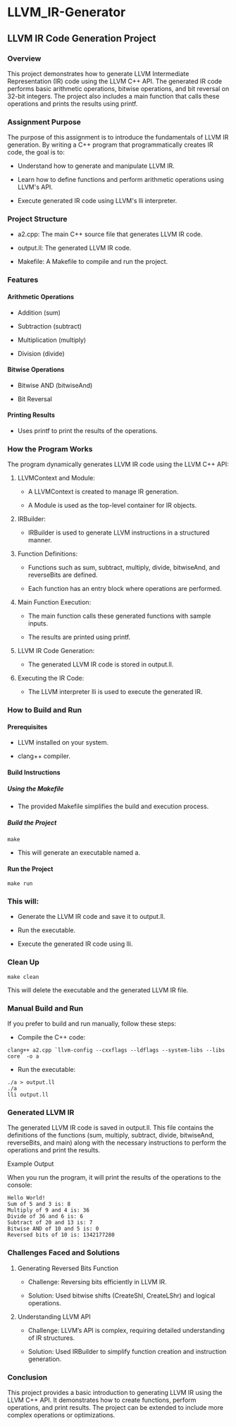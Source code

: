# LLVM_IR-Generator

## LLVM IR Code Generation Project

### Overview

This project demonstrates how to generate LLVM Intermediate Representation (IR) code using the LLVM C++ API. The generated IR code performs basic arithmetic operations, bitwise operations, and bit reversal on 32-bit integers. The project also includes a main function that calls these operations and prints the results using printf.

### Assignment Purpose

The purpose of this assignment is to introduce the fundamentals of LLVM IR generation. By writing a C++ program that programmatically creates IR code, the goal is to:

- Understand how to generate and manipulate LLVM IR.

- Learn how to define functions and perform arithmetic operations using LLVM's API.

- Execute generated IR code using LLVM's lli interpreter.

### Project Structure

- a2.cpp: The main C++ source file that generates LLVM IR code.

- output.ll: The generated LLVM IR code.

- Makefile: A Makefile to compile and run the project.

### Features

#### Arithmetic Operations

- Addition (sum)

- Subtraction (subtract)

- Multiplication (multiply)

- Division (divide)

#### Bitwise Operations

- Bitwise AND (bitwiseAnd)

- Bit Reversal


#### Printing Results

- Uses printf to print the results of the operations.

### How the Program Works
The program dynamically generates LLVM IR code using the LLVM C++ API:

1. LLVMContext and Module:
    - A LLVMContext is created to manage IR generation.

    - A Module is used as the top-level container for IR objects.

2. IRBuilder:

    - IRBuilder is used to generate LLVM instructions in a structured manner.

3. Function Definitions:

    - Functions such as sum, subtract, multiply, divide, bitwiseAnd, and reverseBits are defined.

    - Each function has an entry block where operations are performed.

4. Main Function Execution:

    - The main function calls these generated functions with sample inputs.

    - The results are printed using printf.

5. LLVM IR Code Generation:
    - The generated LLVM IR code is stored in output.ll.

6. Executing the IR Code:

    - The LLVM interpreter lli is used to execute the generated IR.



### How to Build and Run

#### Prerequisites

- LLVM installed on your system.

- clang++ compiler.

#### Build Instructions

##### Using the Makefile

- The provided Makefile simplifies the build and execution process.

##### Build the Project

``` make ```

- This will generate an executable named a.

#### Run the Project

``` make run ```

### This will:

- Generate the LLVM IR code and save it to output.ll.

- Run the executable.

- Execute the generated IR code using lli.

### Clean Up

``` make clean ```

This will delete the executable and the generated LLVM IR file.

### Manual Build and Run

If you prefer to build and run manually, follow these steps:

- Compile the C++ code:

``` clang++ a2.cpp `llvm-config --cxxflags --ldflags --system-libs --libs core` -o a ```

- Run the executable:

```
./a > output.ll
./a
lli output.ll
```

### Generated LLVM IR

The generated LLVM IR code is saved in output.ll. This file contains the definitions of the functions (sum, multiply, subtract, divide, bitwiseAnd, reverseBits, and main) along with the necessary instructions to perform the operations and print the results.

Example Output

When you run the program, it will print the results of the operations to the console:

```
Hello World!
Sum of 5 and 3 is: 8
Multiply of 9 and 4 is: 36
Divide of 36 and 6 is: 6
Subtract of 20 and 13 is: 7
Bitwise AND of 10 and 5 is: 0
Reversed bits of 10 is: 1342177280
```

### Challenges Faced and Solutions

1. Generating Reversed Bits Function

    - Challenge: Reversing bits efficiently in LLVM IR.

    - Solution: Used bitwise shifts (CreateShl, CreateLShr) and logical operations.
2. Understanding LLVM API

    - Challenge: LLVM’s API is complex, requiring detailed understanding of IR structures.

    - Solution: Used IRBuilder to simplify function creation and instruction generation.

### Conclusion

This project provides a basic introduction to generating LLVM IR using the LLVM C++ API. It demonstrates how to create functions, perform operations, and print results. The project can be extended to include more complex operations or optimizations.


